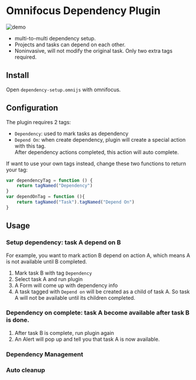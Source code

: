 # Omnifocus Dependency Plugin
![demo](demo.gif)

- multi-to-multi dependency setup.
- Projects and tasks can depend on each other.
- Noninvasive, will not modify the original task. Only two extra tags required.

## Install
Open `dependency-setup.omnijs` with omnifocus.

## Configuration
The plugin requires 2 tags:
- `Dependency`: used to mark tasks as dependency
- `Depend On`: when create dependency, plugin will create a special action with this tag.   
After dependency actions completed, this action will auto complete.

If want to use your own tags instead, change these two functions to return your tag:
```js
var dependencyTag = function () {
    return tagNamed("Dependency")
}
var dependOnTag = function (){
    return tagNamed("Task").tagNamed("Depend On")
}
```

## Usage

### Setup dependency: task A depend on B

For example, you want to mark action B depend on action A, which means A is not available until B completed.

1. Mark task B with tag `Dependency`
2. Select task A and run plugin
3. A Form will come up with dependency info
4. A task tagged with `Depend on` will be created as a child of task A. So task A will not be available until its children completed.
 
### Dependency on complete: task A become available after task B is done.

1. After task B is complete, run plugin again
2. An Alert will pop up and tell you that task A is now available.

### Dependency Management

### Auto cleanup

